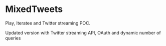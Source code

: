 MixedTweets
=================

Play, Iteratee and Twitter streaming POC.

Updated version with Twitter streaming API, OAuth and dynamic number of queries
